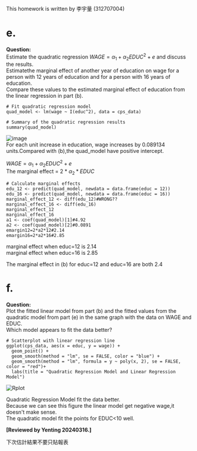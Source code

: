 This homework is written by  李宇量 (312707004)
# e.  
**Question:**  
Estimate the quadratic regression $WAGE = α_1 + α_2EDUC^2 + e$ and discuss the results.  
Estimatethe marginal effect of another year of education on wage for a person with 12 years of education
and for a person with 16 years of education.   
Compare these values to the estimated marginal effect of education from the linear regression in part (b).
```{r}
# Fit quadratic regression model
quad_model <- lm(wage ~ I(educ^2), data = cps_data)

# Summary of the quadratic regression results
summary(quad_model)
```
![image](https://github.com/HWTeng-Course/202402-Financial-Econometrics/assets/102803318/7eb845f9-bc7e-4d4e-8107-57b5c13b5945)  
For each unit increase in education, wage increases by 0.089134 units.Compared with (b),the quad_model have positive intercept. 

$WAGE = α_1 + α_2EDUC^2 + e$  
The marginal effect = 2 * $α_2*EDUC$
```{r}
# Calculate marginal effects
edu_12 <- predict(quad_model, newdata = data.frame(educ = 12))
edu_16 <- predict(quad_model, newdata = data.frame(educ = 16))
marginal_effect_12 <- diff(edu_12)#WRONG??
marginal_effect_16 <- diff(edu_16)
marginal_effect_12
marginal_effect_16
a1 <- coef(quad_model)[1]#4.92
a2 <- coef(quad_model)[2]#0.0891
emargin12=2*a2*12#2.14
emargin16=2*a2*16#2.85
```
marginal effect when educ=12 is 2.14  
marginal effect when educ=16 is 2.85

The marginal effect in (b) for educ=12 and educ=16 are both 2.4  

# f.  
**Question:**  
Plot the fitted linear model from part (b) and the fitted values from the quadratic model from
part (e) in the same graph with the data on WAGE and EDUC.  
Which model appears to fit the data better?
```{r}
# Scatterplot with linear regression line
ggplot(cps_data, aes(x = educ, y = wage)) +
  geom_point() +
  geom_smooth(method = "lm", se = FALSE, color = "blue") +
  geom_smooth(method = "lm", formula = y ~ poly(x, 2), se = FALSE, color = "red")+
  labs(title = "Quadratic Regression Model and Linear Regression Model")
```
![Rplot](https://github.com/HWTeng-Course/202402-Financial-Econometrics/assets/102803318/28fd7fb3-104d-454b-a4f4-f070bd8d4bf1)

Quadratic Regression Model fit the data better.  
Because we can see this figure the linear model get negative wage,it doesn't make sense.  
The quadratic model fit the points for EDUC<10 well.

**[Reviewed by Yenting 20240316.]** 

下次估計結果不要只貼報表
